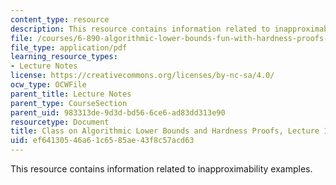 ```yaml
---
content_type: resource
description: This resource contains information related to inapproximability examples.
file: /courses/6-890-algorithmic-lower-bounds-fun-with-hardness-proofs-fall-2014/ef64130546a61c6585ae43f8c57acd63_MIT6_890F14_L11.pdf
file_type: application/pdf
learning_resource_types:
- Lecture Notes
license: https://creativecommons.org/licenses/by-nc-sa/4.0/
ocw_type: OCWFile
parent_title: Lecture Notes
parent_type: CourseSection
parent_uid: 983313de-9d3d-bd56-6ce6-ad83dd313e90
resourcetype: Document
title: Class on Algorithmic Lower Bounds and Hardness Proofs, Lecture 11 Notes
uid: ef641305-46a6-1c65-85ae-43f8c57acd63
---
```

This resource contains information related to inapproximability examples.